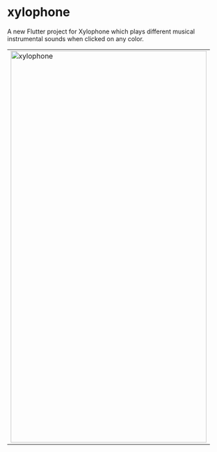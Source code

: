 # xylophone

A new Flutter project for Xylophone which plays different musical instrumental sounds when clicked on any color.

<table>
<tr>
 <td><img src="https://user-images.githubusercontent.com/54237095/177396050-0d527b1b-158e-4794-86a0-523669a14a88.png" alt="xylophone" width="450" height="900"/></td>
</tr>
</table> 
 
